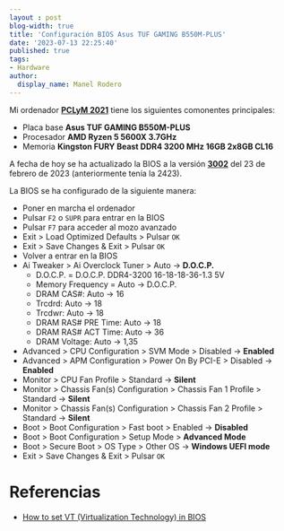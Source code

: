 ```yaml
---
layout : post
blog-width: true
title: 'Configuración BIOS Asus TUF GAMING B550M-PLUS'
date: '2023-07-13 22:25:40'
published: true
tags:
- Hardware
author:
  display_name: Manel Rodero
---
```


Mi ordenador [**PCLyM 2021**](/about/desktop#pclym-2021) tiene los siguientes comonentes principales:

* Placa base **Asus TUF GAMING B550M-PLUS**
* Procesador **AMD Ryzen 5 5600X 3.7GHz**
* Memoria **Kingston FURY Beast DDR4 3200 MHz 16GB 2x8GB CL16**

A fecha de hoy se ha actualizado la BIOS a la versión [**3002**](https://www.asus.com/motherboards-components/motherboards/tuf-gaming/tuf-gaming-b550m-plus/helpdesk_bios/?model2Name=TUF-GAMING-B550M-PLUS) del 23 de febrero de 2023 (anteriormente tenía la 2423).

La BIOS se ha configurado de la siguiente manera:

* Poner en marcha el ordenador
* Pulsar `F2` o `SUPR` para entrar en la BIOS
* Pulsar `F7` para acceder al mozo avanzado
* Exit > Load Optimized Defaults > Pulsar `OK`
* Exit > Save Changes & Exit > Pulsar `OK`
* Volver a entrar en la BIOS
* Ai Tweaker > Ai Overclock Tuner > Auto &rarr; **D.O.C.P.**
  * D.O.C.P. = D.O.C.P. DDR4-3200 16-18-18-36-1.3 5V
  * Memory Frequency = Auto &rarr; D.O.C.P.
  * DRAM CAS#: Auto &rarr; 16
  * Trcdrd: Auto &rarr; 18
  * Trcdwr: Auto &rarr; 18
  * DRAM RAS# PRE Time: Auto &rarr; 18
  * DRAM RAS# ACT Time: Auto &rarr; 36
  * DRAM Voltage: Auto &rarr; 1,35
* Advanced > CPU Configuration > SVM Mode > Disabled &rarr; **Enabled**
* Advanced > APM Configuration > Power On By PCI-E > Disabled &rarr; **Enabled**
* Monitor > CPU Fan Profile > Standard &rarr; **Silent**
* Monitor > Chassis Fan(s) Configuration > Chassis Fan 1 Profile > Standard &rarr; **Silent**
* Monitor > Chassis Fan(s) Configuration > Chassis Fan 2 Profile > Standard &rarr; **Silent**
* Boot > Boot Configuration > Fast boot > Enabled &rarr; **Disabled**
* Boot > Boot Configuration > Setup Mode > **Advanced Mode**
* Boot > Secure Boot > OS Type > Other OS &rarr; **Windows UEFI mode**
* Exit > Save Changes & Exit > Pulsar `OK`

# Referencias

* [How to set VT (Virtualization Technology) in BIOS](https://www.asus.com/us/support/FAQ/1045141/)
